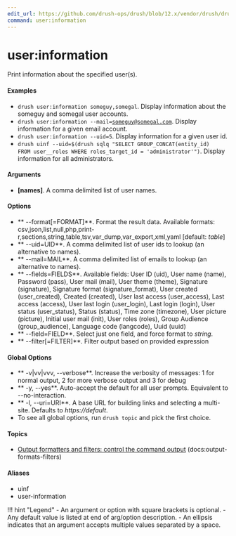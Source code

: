 ```yaml
---
edit_url: https://github.com/drush-ops/drush/blob/12.x/vendor/drush/drush/src/Commands/core/UserCommands.php
command: user:information
---
```

# user:information

Print information about the specified user(s).

#### Examples

- <code>drush user:information someguy,somegal</code>. Display information about the someguy and somegal user accounts.
- <code>drush user:information --mail=someguy@somegal.com</code>. Display information for a given email account.
- <code>drush user:information --uid=5</code>. Display information for a given user id.
- <code>drush uinf --uid=$(drush sqlq "SELECT GROUP_CONCAT(entity_id) FROM user__roles WHERE roles_target_id = 'administrator'")</code>. Display information for all administrators.

#### Arguments

- **[names]**. A comma delimited list of user names.

#### Options

- ** --format[=FORMAT]**. Format the result data. Available formats: csv,json,list,null,php,print-r,sections,string,table,tsv,var_dump,var_export,xml,yaml [default: *table*]
- ** --uid=UID**. A comma delimited list of user ids to lookup (an alternative to names).
- ** --mail=MAIL**. A comma delimited list of emails to lookup (an alternative to names).
- ** --fields=FIELDS**. Available fields: User ID (uid), User name (name), Password (pass), User mail (mail), User theme (theme), Signature (signature), Signature format (signature_format), User created (user_created), Created (created), User last access (user_access), Last access (access), User last login (user_login), Last login (login), User status (user_status), Status (status), Time zone (timezone), User picture (picture), Initial user mail (init), User roles (roles), Group Audience (group_audience), Language code (langcode), Uuid (uuid)
- ** --field=FIELD**. Select just one field, and force format to *string*.
- ** --filter[=FILTER]**. Filter output based on provided expression

#### Global Options

- ** -v|vv|vvv, --verbose**. Increase the verbosity of messages: 1 for normal output, 2 for more verbose output and 3 for debug
- ** -y, --yes**. Auto-accept the default for all user prompts. Equivalent to --no-interaction.
- ** -l, --uri=URI**. A base URL for building links and selecting a multi-site. Defaults to *https://default*.
- To see all global options, run <code>drush topic</code> and pick the first choice.

#### Topics

- [Output formatters and filters: control the command output](../../vendor/drush/drush/docs/output-formats-filters.md) (docs:output-formats-filters)

#### Aliases

- uinf
- user-information

!!! hint "Legend"
    - An argument or option with square brackets is optional.
    - Any default value is listed at end of arg/option description.
    - An ellipsis indicates that an argument accepts multiple values separated by a space.
